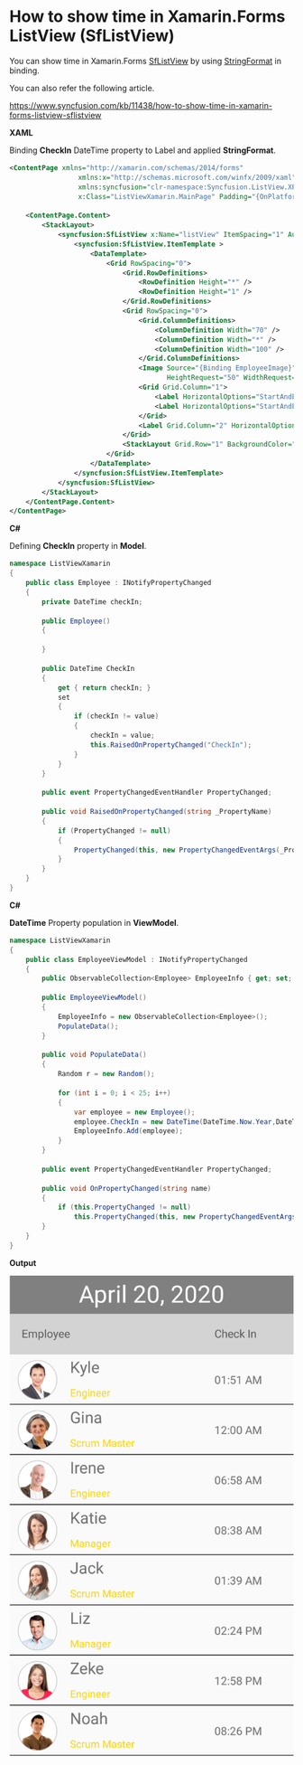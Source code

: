 # How to show time in Xamarin.Forms ListView (SfListView)

You can show time in Xamarin.Forms [SfListView](https://help.syncfusion.com/xamarin/listview/overview?) by using [StringFormat](https://docs.microsoft.com/en-us/xamarin/xamarin-forms/app-fundamentals/data-binding/string-formatting) in binding.

You can also refer the following article.

https://www.syncfusion.com/kb/11438/how-to-show-time-in-xamarin-forms-listview-sflistview

**XAML**

Binding **CheckIn** DateTime property to Label and applied **StringFormat**.
``` xml
<ContentPage xmlns="http://xamarin.com/schemas/2014/forms"
                 xmlns:x="http://schemas.microsoft.com/winfx/2009/xaml"
                 xmlns:syncfusion="clr-namespace:Syncfusion.ListView.XForms;assembly=Syncfusion.SfListView.XForms"
                 x:Class="ListViewXamarin.MainPage" Padding="{OnPlatform iOS='0,40,0,0'}">
 
    <ContentPage.Content>
        <StackLayout>
            <syncfusion:SfListView x:Name="listView" ItemSpacing="1" AutoFitMode="Height" ItemsSource="{Binding EmployeeInfo}">
                <syncfusion:SfListView.ItemTemplate >
                    <DataTemplate>
                        <Grid RowSpacing="0">
                            <Grid.RowDefinitions>
                                <RowDefinition Height="*" />
                                <RowDefinition Height="1" />
                            </Grid.RowDefinitions>
                            <Grid RowSpacing="0">
                                <Grid.ColumnDefinitions>
                                    <ColumnDefinition Width="70" />
                                    <ColumnDefinition Width="*" />
                                    <ColumnDefinition Width="100" />
                                </Grid.ColumnDefinitions>
                                <Image Source="{Binding EmployeeImage}" VerticalOptions="Center" HorizontalOptions="Center"
                                       HeightRequest="50" WidthRequest="50"/>
                                <Grid Grid.Column="1">
                                    <Label HorizontalOptions="StartAndExpand" VerticalOptions="CenterAndExpand" Text="{Binding EmployeeName}" FontSize="20"/>
                                    <Label HorizontalOptions="StartAndExpand" VerticalOptions="CenterAndExpand" Text="{Binding Designation}" Grid.Row="1" FontSize="13" TextColor="Gold"/>
                                </Grid>
                                <Label Grid.Column="2" HorizontalOptions="StartAndExpand" VerticalOptions="CenterAndExpand" Text="{Binding CheckIn, StringFormat='{0:hh:mm tt}'}"/>
                            </Grid>
                            <StackLayout Grid.Row="1" BackgroundColor="Black"/>
                        </Grid>
                    </DataTemplate>
                </syncfusion:SfListView.ItemTemplate>
            </syncfusion:SfListView>
        </StackLayout>
    </ContentPage.Content>
</ContentPage>
```
**C#**

Defining **CheckIn** property in **Model**.
``` c#
namespace ListViewXamarin
{
    public class Employee : INotifyPropertyChanged
    {
        private DateTime checkIn;
 
        public Employee()
        {
 
        }
 
        public DateTime CheckIn
        {
            get { return checkIn; }
            set
            {
                if (checkIn != value)
                {
                    checkIn = value;
                    this.RaisedOnPropertyChanged("CheckIn");
                }
            }
        }
 
        public event PropertyChangedEventHandler PropertyChanged;
 
        public void RaisedOnPropertyChanged(string _PropertyName)
        {
            if (PropertyChanged != null)
            {
                PropertyChanged(this, new PropertyChangedEventArgs(_PropertyName));
            }
        }
    }
}
```
**C#**

**DateTime** Property population in **ViewModel**.
``` c#
namespace ListViewXamarin
{
    public class EmployeeViewModel : INotifyPropertyChanged
    {
        public ObservableCollection<Employee> EmployeeInfo { get; set; }
 
        public EmployeeViewModel()
        {
            EmployeeInfo = new ObservableCollection<Employee>();
            PopulateData();
        }
 
        public void PopulateData()
        {
            Random r = new Random();
            
            for (int i = 0; i < 25; i++)
            {
                var employee = new Employee();
                employee.CheckIn = new DateTime(DateTime.Now.Year,DateTime.Now.Month,DateTime.Now.Day,r.Next(0,23),r.Next(0,59),r.Next(0,59));
                EmployeeInfo.Add(employee);
            }
        }
 
        public event PropertyChangedEventHandler PropertyChanged;
 
        public void OnPropertyChanged(string name)
        {
            if (this.PropertyChanged != null)
                this.PropertyChanged(this, new PropertyChangedEventArgs(name));
        }
    }
}
```
**Output**

![TimeDisplayListView](https://github.com/SyncfusionExamples/time-format-listview-xamarin/blob/master/ScreenShots/TimeDisplayListView.png)

